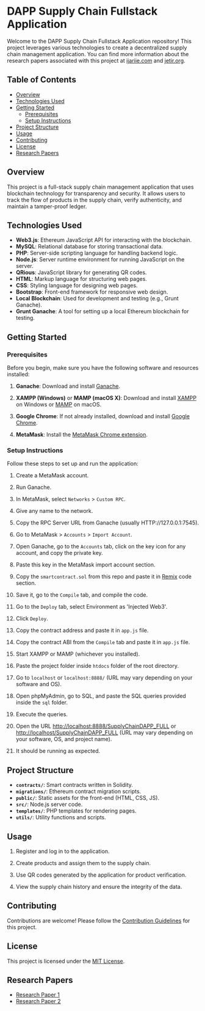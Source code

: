 # DAPP Supply Chain Fullstack Application

Welcome to the DAPP Supply Chain Fullstack Application repository! This project leverages various technologies to create a decentralized supply chain management application. You can find more information about the research papers associated with this project at [ijariie.com](https://ijariie.com/FormDetails.aspx?MenuScriptId=219507) and [jetir.org](https://www.jetir.org/papers/JETIR2303500.pdf).

## Table of Contents

- [Overview](#overview)
- [Technologies Used](#technologies-used)
- [Getting Started](#getting-started)
  - [Prerequisites](#prerequisites)
  - [Setup Instructions](#setup-instructions)
- [Project Structure](#project-structure)
- [Usage](#usage)
- [Contributing](#contributing)
- [License](#license)
- [Research Papers](#research-papers)

## Overview

This project is a full-stack supply chain management application that uses blockchain technology for transparency and security. It allows users to track the flow of products in the supply chain, verify authenticity, and maintain a tamper-proof ledger.

## Technologies Used

- **Web3.js**: Ethereum JavaScript API for interacting with the blockchain.
- **MySQL**: Relational database for storing transactional data.
- **PHP**: Server-side scripting language for handling backend logic.
- **Node.js**: Server runtime environment for running JavaScript on the server.
- **QRious**: JavaScript library for generating QR codes.
- **HTML**: Markup language for structuring web pages.
- **CSS**: Styling language for designing web pages.
- **Bootstrap**: Front-end framework for responsive web design.
- **Local Blockchain**: Used for development and testing (e.g., Grunt Ganache).
- **Grunt Ganache**: A tool for setting up a local Ethereum blockchain for testing.

## Getting Started

### Prerequisites

Before you begin, make sure you have the following software and resources installed:

1. **Ganache**: Download and install [Ganache](https://www.trufflesuite.com/ganache).

2. **XAMPP (Windows)** or **MAMP (macOS X)**: Download and install [XAMPP](https://www.apachefriends.org/download.html) on Windows or [MAMP](https://www.mamp.info/en/windows/) on macOS.

3. **Google Chrome**: If not already installed, download and install [Google Chrome](https://www.google.com/chrome/).

4. **MetaMask**: Install the [MetaMask Chrome extension](https://chrome.google.com/webstore/detail/metamask/nkbihfbeogaeaoehlefnkodbefgpgknn).

### Setup Instructions

Follow these steps to set up and run the application:

1. Create a MetaMask account.

2. Run Ganache.

3. In MetaMask, select `Networks` > `Custom RPC`.

4. Give any name to the network.

5. Copy the RPC Server URL from Ganache (usually HTTP://127.0.0.1:7545).

6. Go to MetaMask > `Accounts` > `Import Account`.

7. Open Ganache, go to the `Accounts` tab, click on the key icon for any account, and copy the private key.

8. Paste this key in the MetaMask import account section.

9. Copy the `smartcontract.sol` from this repo and paste it in [Remix](https://remix.ethereum.org/) code section.

10. Save it, go to the `Compile` tab, and compile the code.

11. Go to the `Deploy` tab, select Environment as 'Injected Web3'.

12. Click `Deploy`.

13. Copy the contract address and paste it in `app.js` file.

14. Copy the contract ABI from the `Compile` tab and paste it in `app.js` file.

15. Start XAMPP or MAMP (whichever you installed).

16. Paste the project folder inside `htdocs` folder of the root directory.

17. Go to `localhost` or `localhost:8888/` (URL may vary depending on your software and OS).

18. Open phpMyAdmin, go to SQL, and paste the SQL queries provided inside the `sql` folder.

19. Execute the queries.

20. Open the URL [http://localhost:8888/SupplyChainDAPP_FULL](http://localhost:8888/SupplyChainDAPP_FULL) or [http://localhost/SupplyChainDAPP_FULL](http://localhost/SupplyChainDAPP_FULL) (URL may vary depending on your software, OS, and project name).

21. It should be running as expected.

## Project Structure

- **`contracts/`**: Smart contracts written in Solidity.
- **`migrations/`**: Ethereum contract migration scripts.
- **`public/`**: Static assets for the front-end (HTML, CSS, JS).
- **`src/`**: Node.js server code.
- **`templates/`**: PHP templates for rendering pages.
- **`utils/`**: Utility functions and scripts.

## Usage

1. Register and log in to the application.

2. Create products and assign them to the supply chain.

3. Use QR codes generated by the application for product verification.

4. View the supply chain history and ensure the integrity of the data.

## Contributing

Contributions are welcome! Please follow the [Contribution Guidelines](CONTRIBUTING.md) for this project.

## License

This project is licensed under the [MIT License](LICENSE).

## Research Papers

- [Research Paper 1](https://ijariie.com/FormDetails.aspx?MenuScriptId=219507)
- [Research Paper 2](https://www.jetir.org/papers/JETIR2303500.pdf)

